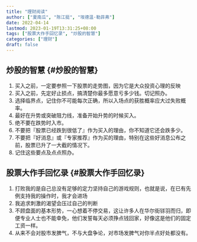 ```yaml
---
title: "理财阅读"
author: ["夏南瓜", "陈江挺", "埃德温·勒菲弗"]
date: 2022-04-14
lastmod: 2023-01-19T13:31:25+08:00
tags: ["股票大作手回忆录", "炒股的智慧"]
categories: ["理财"]
draft: false
---
```


## 炒股的智慧 {#炒股的智慧}

1.  买入之前，一定要参照一下股票的走势图，因为它是大众投资心理的反映
2.  买入之前，先定好止损点，搞清楚你最多愿意亏多少钱。切记照办。
3.  选择临界点，记住你不可能每次正确，所以入场点的获胜概率应大过失败概率。
4.  最好在升势或突破阻力线，准备开始升势的时候买入。
5.  绝不要在跌势时入市。
6.  不要把『股票已经跌到很低了』作为买入的理由，你不知道它还会跌多少。
7.  不要把『好消息』或『专家推荐』作为买的理由，特别在这些好消息公布之前，股票已升了一大截的情况下。
8.  记住这些要点及点点照办。


## 股票大作手回忆录 {#股票大作手回忆录}

1.  打败我的是自己总没有足够的定力坚持自己的游戏规则，也就是说，在已有先例支持我的操作时，我才会进场
2.  我追求刺激的渴望会压过自己的判断
3.  不顾盘面的基本形势，一心想着不停交易，这让许多人在华尔街铩羽而归，即便专业人士也不能幸免，他们发誓每天必须挣点钱回家，好像这是他们的固定工资一样。
4.  从来不会对股市发脾气，不与大盘争论，对市场发脾气对你半点好处都没有。
